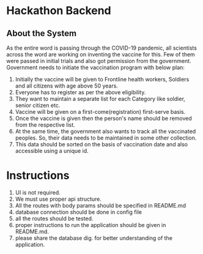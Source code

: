 # Hackathon Backend

## About the System

As the entire word is passing through the COVID-19 pandemic, all scientists across the word
are working on inventing the vaccine for this. Few of them were passed in initial trials and also
got permission from the government.
Government needs to initiate the vaccination program with below plan:

1. Initially the vaccine will be given to Frontline health workers, Soldiers and all citizens
with age above 50 years.
2. Everyone has to register as per the above eligibility.
3. They want to maintain a separate list for each Category like soldier, senior citizen etc.
4. Vaccine will be given on a first-come(registration) first-serve basis.
5. Once the vaccine is given then the person's name should be removed from the
respective list.
6. At the same time, the government also wants to track all the vaccinated peoples. So,
their data needs to be maintained in some other collection.
7. This data should be sorted on the basis of vaccination date and also accessible using a
unique id.


# Instructions
1. UI is not required.
2. We must use proper api structure.
3. All the routes with body params should be specified in README.md
4. database connection should be done in config file
5. all the routes should be tested.
6. proper instructions to run the application should be given in README.md.
7. please share the database dig. for better understanding of the application.

